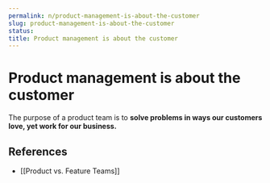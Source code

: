 ```yaml
---
permalink: n/product-management-is-about-the-customer
slug: product-management-is-about-the-customer
status: 
title: Product management is about the customer
---
```

# Product management is about the customer

The purpose of a product team is to **solve problems in ways our customers love, yet work for our business.**

## References

- [[Product vs. Feature Teams]]
